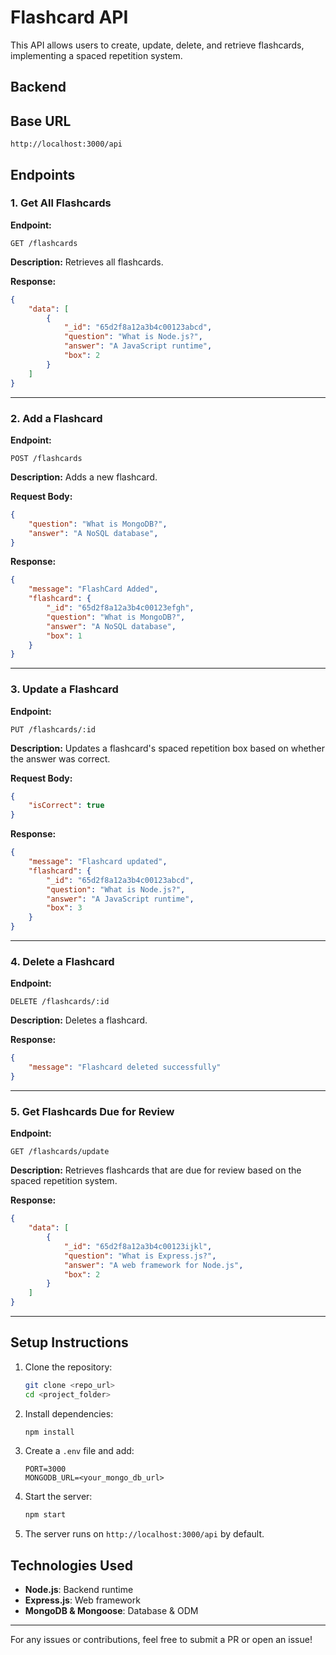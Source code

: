 # Flashcard API

This API allows users to create, update, delete, and retrieve flashcards, implementing a spaced repetition system.
## Backend
## Base URL
```
http://localhost:3000/api
```

## Endpoints

### 1. Get All Flashcards
**Endpoint:**
```
GET /flashcards
```
**Description:**
Retrieves all flashcards.

**Response:**
```json
{
    "data": [
        {
            "_id": "65d2f8a12a3b4c00123abcd",
            "question": "What is Node.js?",
            "answer": "A JavaScript runtime",
            "box": 2
        }
    ]
}
```

---
### 2. Add a Flashcard
**Endpoint:**
```
POST /flashcards
```
**Description:**
Adds a new flashcard.

**Request Body:**
```json
{
    "question": "What is MongoDB?",
    "answer": "A NoSQL database",
}
```

**Response:**
```json
{
    "message": "FlashCard Added",
    "flashcard": {
        "_id": "65d2f8a12a3b4c00123efgh",
        "question": "What is MongoDB?",
        "answer": "A NoSQL database",
        "box": 1
    }
}
```

---
### 3. Update a Flashcard
**Endpoint:**
```
PUT /flashcards/:id
```
**Description:**
Updates a flashcard's spaced repetition box based on whether the answer was correct.

**Request Body:**
```json
{
    "isCorrect": true
}
```

**Response:**
```json
{
    "message": "Flashcard updated",
    "flashcard": {
        "_id": "65d2f8a12a3b4c00123abcd",
        "question": "What is Node.js?",
        "answer": "A JavaScript runtime",
        "box": 3
    }
}
```

---
### 4. Delete a Flashcard
**Endpoint:**
```
DELETE /flashcards/:id
```
**Description:**
Deletes a flashcard.

**Response:**
```json
{
    "message": "Flashcard deleted successfully"
}
```

---
### 5. Get Flashcards Due for Review
**Endpoint:**
```
GET /flashcards/update
```
**Description:**
Retrieves flashcards that are due for review based on the spaced repetition system.

**Response:**
```json
{
    "data": [
        {
            "_id": "65d2f8a12a3b4c00123ijkl",
            "question": "What is Express.js?",
            "answer": "A web framework for Node.js",
            "box": 2
        }
    ]
}
```

---
## Setup Instructions

1. Clone the repository:
   ```sh
   git clone <repo_url>
   cd <project_folder>
   ```
2. Install dependencies:
   ```sh
   npm install
   ```
3. Create a `.env` file and add:
   ```
   PORT=3000
   MONGODB_URL=<your_mongo_db_url>
   ```
4. Start the server:
   ```sh
   npm start
   ```
5. The server runs on `http://localhost:3000/api` by default.

## Technologies Used
- **Node.js**: Backend runtime
- **Express.js**: Web framework
- **MongoDB & Mongoose**: Database & ODM

---
For any issues or contributions, feel free to submit a PR or open an issue!

